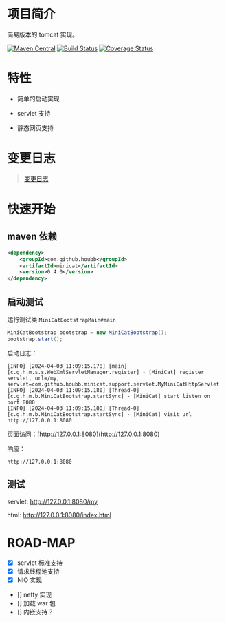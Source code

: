 # 项目简介

简易版本的 tomcat 实现。

[![Maven Central](https://maven-badges.herokuapp.com/maven-central/com.github.houbb/minicat/badge.svg)](http://mvnrepository.com/artifact/com.github.houbb/minicat)
[![Build Status](https://www.travis-ci.org/houbb/minicat.svg?branch=master)](https://www.travis-ci.org/houbb/minicat?branch=master)
[![Coverage Status](https://coveralls.io/repos/github/houbb/minicat/badge.svg?branch=master)](https://coveralls.io/github/houbb/minicat?branch=master)

# 特性

- 简单的启动实现

- servlet 支持

- 静态网页支持

# 变更日志

> [变更日志](CHANGE_LOG.md)

# 快速开始

## maven 依赖

```xml
<dependency>
    <groupId>com.github.houbb</groupId>
    <artifactId>minicat</artifactId>
    <version>0.4.0</version>
</dependency>
```

## 启动测试

运行测试类 `MiniCatBootstrapMain#main`

```java
MiniCatBootstrap bootstrap = new MiniCatBootstrap();
bootstrap.start();
```

启动日志：

```
[INFO] [2024-04-03 11:09:15.178] [main] [c.g.h.m.s.s.WebXmlServletManager.register] - [MiniCat] register servlet, url=/my, servlet=com.github.houbb.minicat.support.servlet.MyMiniCatHttpServlet
[INFO] [2024-04-03 11:09:15.180] [Thread-0] [c.g.h.m.b.MiniCatBootstrap.startSync] - [MiniCat] start listen on port 8080
[INFO] [2024-04-03 11:09:15.180] [Thread-0] [c.g.h.m.b.MiniCatBootstrap.startSync] - [MiniCat] visit url http://127.0.0.1:8080
```

页面访问：[http://127.0.0.1:8080](http://127.0.0.1:8080)

响应：

```
http://127.0.0.1:8080
```

## 测试

servlet: http://127.0.0.1:8080/my

html: http://127.0.0.1:8080/index.html

# ROAD-MAP

- [x] servlet 标准支持
- [x] 请求线程池支持
- [x] NIO 实现
- [] netty 实现
- [] 加载 war 包
- [] 内嵌支持？
